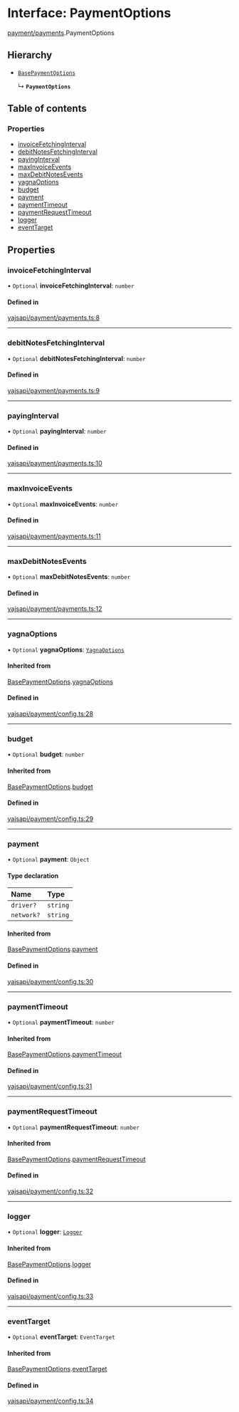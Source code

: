 # Interface: PaymentOptions

[payment/payments](../modules/payment_payments.md).PaymentOptions

## Hierarchy

- [`BasePaymentOptions`](payment_config.BasePaymentOptions.md)

  ↳ **`PaymentOptions`**

## Table of contents

### Properties

- [invoiceFetchingInterval](payment_payments.PaymentOptions.md#invoicefetchinginterval)
- [debitNotesFetchingInterval](payment_payments.PaymentOptions.md#debitnotesfetchinginterval)
- [payingInterval](payment_payments.PaymentOptions.md#payinginterval)
- [maxInvoiceEvents](payment_payments.PaymentOptions.md#maxinvoiceevents)
- [maxDebitNotesEvents](payment_payments.PaymentOptions.md#maxdebitnotesevents)
- [yagnaOptions](payment_payments.PaymentOptions.md#yagnaoptions)
- [budget](payment_payments.PaymentOptions.md#budget)
- [payment](payment_payments.PaymentOptions.md#payment)
- [paymentTimeout](payment_payments.PaymentOptions.md#paymenttimeout)
- [paymentRequestTimeout](payment_payments.PaymentOptions.md#paymentrequesttimeout)
- [logger](payment_payments.PaymentOptions.md#logger)
- [eventTarget](payment_payments.PaymentOptions.md#eventtarget)

## Properties

### invoiceFetchingInterval

• `Optional` **invoiceFetchingInterval**: `number`

#### Defined in

[yajsapi/payment/payments.ts:8](https://github.com/golemfactory/yajsapi/blob/d7422f1/yajsapi/payment/payments.ts#L8)

___

### debitNotesFetchingInterval

• `Optional` **debitNotesFetchingInterval**: `number`

#### Defined in

[yajsapi/payment/payments.ts:9](https://github.com/golemfactory/yajsapi/blob/d7422f1/yajsapi/payment/payments.ts#L9)

___

### payingInterval

• `Optional` **payingInterval**: `number`

#### Defined in

[yajsapi/payment/payments.ts:10](https://github.com/golemfactory/yajsapi/blob/d7422f1/yajsapi/payment/payments.ts#L10)

___

### maxInvoiceEvents

• `Optional` **maxInvoiceEvents**: `number`

#### Defined in

[yajsapi/payment/payments.ts:11](https://github.com/golemfactory/yajsapi/blob/d7422f1/yajsapi/payment/payments.ts#L11)

___

### maxDebitNotesEvents

• `Optional` **maxDebitNotesEvents**: `number`

#### Defined in

[yajsapi/payment/payments.ts:12](https://github.com/golemfactory/yajsapi/blob/d7422f1/yajsapi/payment/payments.ts#L12)

___

### yagnaOptions

• `Optional` **yagnaOptions**: [`YagnaOptions`](../modules/executor_executor.md#yagnaoptions)

#### Inherited from

[BasePaymentOptions](payment_config.BasePaymentOptions.md).[yagnaOptions](payment_config.BasePaymentOptions.md#yagnaoptions)

#### Defined in

[yajsapi/payment/config.ts:28](https://github.com/golemfactory/yajsapi/blob/d7422f1/yajsapi/payment/config.ts#L28)

___

### budget

• `Optional` **budget**: `number`

#### Inherited from

[BasePaymentOptions](payment_config.BasePaymentOptions.md).[budget](payment_config.BasePaymentOptions.md#budget)

#### Defined in

[yajsapi/payment/config.ts:29](https://github.com/golemfactory/yajsapi/blob/d7422f1/yajsapi/payment/config.ts#L29)

___

### payment

• `Optional` **payment**: `Object`

#### Type declaration

| Name | Type |
| :------ | :------ |
| `driver?` | `string` |
| `network?` | `string` |

#### Inherited from

[BasePaymentOptions](payment_config.BasePaymentOptions.md).[payment](payment_config.BasePaymentOptions.md#payment)

#### Defined in

[yajsapi/payment/config.ts:30](https://github.com/golemfactory/yajsapi/blob/d7422f1/yajsapi/payment/config.ts#L30)

___

### paymentTimeout

• `Optional` **paymentTimeout**: `number`

#### Inherited from

[BasePaymentOptions](payment_config.BasePaymentOptions.md).[paymentTimeout](payment_config.BasePaymentOptions.md#paymenttimeout)

#### Defined in

[yajsapi/payment/config.ts:31](https://github.com/golemfactory/yajsapi/blob/d7422f1/yajsapi/payment/config.ts#L31)

___

### paymentRequestTimeout

• `Optional` **paymentRequestTimeout**: `number`

#### Inherited from

[BasePaymentOptions](payment_config.BasePaymentOptions.md).[paymentRequestTimeout](payment_config.BasePaymentOptions.md#paymentrequesttimeout)

#### Defined in

[yajsapi/payment/config.ts:32](https://github.com/golemfactory/yajsapi/blob/d7422f1/yajsapi/payment/config.ts#L32)

___

### logger

• `Optional` **logger**: [`Logger`](utils_logger_logger.Logger.md)

#### Inherited from

[BasePaymentOptions](payment_config.BasePaymentOptions.md).[logger](payment_config.BasePaymentOptions.md#logger)

#### Defined in

[yajsapi/payment/config.ts:33](https://github.com/golemfactory/yajsapi/blob/d7422f1/yajsapi/payment/config.ts#L33)

___

### eventTarget

• `Optional` **eventTarget**: `EventTarget`

#### Inherited from

[BasePaymentOptions](payment_config.BasePaymentOptions.md).[eventTarget](payment_config.BasePaymentOptions.md#eventtarget)

#### Defined in

[yajsapi/payment/config.ts:34](https://github.com/golemfactory/yajsapi/blob/d7422f1/yajsapi/payment/config.ts#L34)

